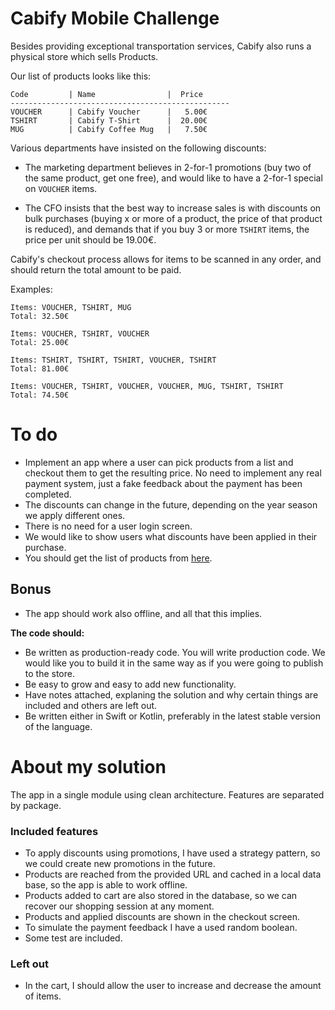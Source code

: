 # Cabify Mobile Challenge

Besides providing exceptional transportation services, Cabify also runs a physical store which sells Products.

Our list of products looks like this:

``` 
Code         | Name                |  Price
-------------------------------------------------
VOUCHER      | Cabify Voucher      |   5.00€
TSHIRT       | Cabify T-Shirt      |  20.00€
MUG          | Cabify Coffee Mug   |   7.50€
```

Various departments have insisted on the following discounts:

 * The marketing department believes in 2-for-1 promotions (buy two of the same product, get one free), and would like to have a 2-for-1 special on `VOUCHER` items.

 * The CFO insists that the best way to increase sales is with discounts on bulk purchases (buying x or more of a product, the price of that product is reduced), and demands that if you buy 3 or more `TSHIRT` items, the price per unit should be 19.00€.

Cabify's checkout process allows for items to be scanned in any order, and should return the total amount to be paid.

Examples:

    Items: VOUCHER, TSHIRT, MUG
    Total: 32.50€

    Items: VOUCHER, TSHIRT, VOUCHER
    Total: 25.00€

    Items: TSHIRT, TSHIRT, TSHIRT, VOUCHER, TSHIRT
    Total: 81.00€

    Items: VOUCHER, TSHIRT, VOUCHER, VOUCHER, MUG, TSHIRT, TSHIRT
    Total: 74.50€


# To do
- Implement an app where a user can pick products from a list and checkout them to get the resulting price. No need to implement any real payment system, just a fake feedback about the payment has been completed.
- The discounts can change in the future, depending on the year season we apply different ones.
- There is no need for a user login screen.
- We would like to show users what discounts have been applied in their purchase. 
- You should get the list of products from [here](https://api.myjson.com/bins/4bwec).

## Bonus
- The app should work also offline, and all that this implies. 

**The code should:**
- Be written as production-ready code. You will write production code. We would like you to build it in the same way as if you were going to publish to the store.
- Be easy to grow and easy to add new functionality.
- Have notes attached, explaning the solution and why certain things are included and others are left out.
- Be written either in Swift or Kotlin, preferably in the latest stable version of the language.

# About my solution
The app in a single module using clean architecture. Features are separated by package.

### Included features
* To apply discounts using promotions, I have used a strategy pattern, so we could create new promotions in the future.
* Products are reached from the provided URL and cached in a local data base, so the app is able to work offline.
* Products added to cart are also stored in the database, so we can recover our shopping session at any moment.
* Products and applied discounts are shown in the checkout screen.
* To simulate the payment feedback I have a used random boolean.
* Some test are included.

### Left out
* In the cart, I should allow the user to increase and decrease the amount of items.

